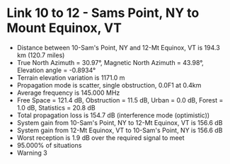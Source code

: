 # Link 10 to 12 - Sams Point, NY to Mount Equinox, VT

* Distance between 10-Sam's Point, NY and 12-Mt Equinox, VT is 194.3 km (120.7 miles)
* True North Azimuth = 30.97°, Magnetic North Azimuth = 43.98°, Elevation angle = -0.8934°
* Terrain elevation variation is 1171.0 m
* Propagation mode is scatter, single obstruction, 0.0F1 at 0.4km
* Average frequency is 145.000 MHz
* Free Space = 121.4 dB, Obstruction = 11.5 dB, Urban = 0.0 dB, Forest = 1.0 dB, Statistics = 20.8 dB
* Total propagation loss is 154.7 dB (interference mode (optimistic))
* System gain from 10-Sam's Point, NY to 12-Mt Equinox, VT is 156.6 dB
* System gain from 12-Mt Equinox, VT to 10-Sam's Point, NY is 156.6 dB
* Worst reception is 1.9 dB over the required signal to meet
* 95.000% of situations
* Warning 3